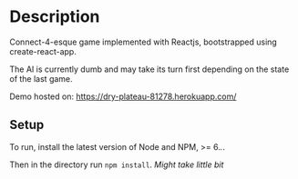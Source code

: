 Description
====================

Connect-4-esque game implemented with Reactjs, bootstrapped using create-react-app.

The AI is currently dumb and may take its turn first depending on the state of the last game.

Demo hosted on: https://dry-plateau-81278.herokuapp.com/

Setup
---------------------

To run, install the latest version of Node and NPM, >= 6.*.*.

Then in the directory run ```npm install```. *Might take little bit*

